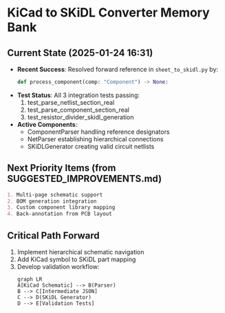 
# KiCad to SKiDL Converter Memory Bank

## Current State (2025-01-24 16:31)
- **Recent Success**: Resolved forward reference in `sheet_to_skidl.py` by:
  ```python
  def process_component(comp: "Component") -> None:
  ```
- **Test Status**: All 3 integration tests passing:
  1. test_parse_netlist_section_real
  2. test_parse_component_section_real  
  3. test_resistor_divider_skidl_generation
- **Active Components**:
  - ComponentParser handling reference designators
  - NetParser establishing hierarchical connections
  - SKiDLGenerator creating valid circuit netlists

## Next Priority Items (from SUGGESTED_IMPROVEMENTS.md)
```markdown
1. Multi-page schematic support
2. BOM generation integration
3. Custom component library mapping
4. Back-annotation from PCB layout
```

## Critical Path Forward
1. Implement hierarchical schematic navigation
2. Add KiCad symbol to SKiDL part mapping
3. Develop validation workflow:
   ```mermaid
   graph LR
   A[KiCad Schematic] --> B(Parser)
   B --> C[Intermediate JSON]
   C --> D(SKiDL Generator)
   D --> E[Validation Tests]
